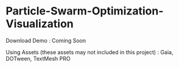 # Particle-Swarm-Optimization-Visualization

Download Demo : Coming Soon

Using Assets (these assets may not included in this project) : Gaia, DOTween, TextMesh PRO

